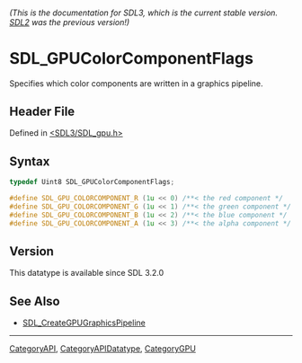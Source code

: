 ###### (This is the documentation for SDL3, which is the current stable version. [SDL2](https://wiki.libsdl.org/SDL2/) was the previous version!)
# SDL_GPUColorComponentFlags

Specifies which color components are written in a graphics pipeline.

## Header File

Defined in [<SDL3/SDL_gpu.h>](https://github.com/libsdl-org/SDL/blob/main/include/SDL3/SDL_gpu.h)

## Syntax

```c
typedef Uint8 SDL_GPUColorComponentFlags;

#define SDL_GPU_COLORCOMPONENT_R (1u << 0) /**< the red component */
#define SDL_GPU_COLORCOMPONENT_G (1u << 1) /**< the green component */
#define SDL_GPU_COLORCOMPONENT_B (1u << 2) /**< the blue component */
#define SDL_GPU_COLORCOMPONENT_A (1u << 3) /**< the alpha component */
```

## Version

This datatype is available since SDL 3.2.0

## See Also

- [SDL_CreateGPUGraphicsPipeline](SDL_CreateGPUGraphicsPipeline)

----
[CategoryAPI](CategoryAPI), [CategoryAPIDatatype](CategoryAPIDatatype), [CategoryGPU](CategoryGPU)

